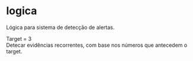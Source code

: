 # logica
Lógica para sistema de detecção de alertas.

Target = 3
</br>
Detecar evidências recorrentes, com base nos números que antecedem o target.
